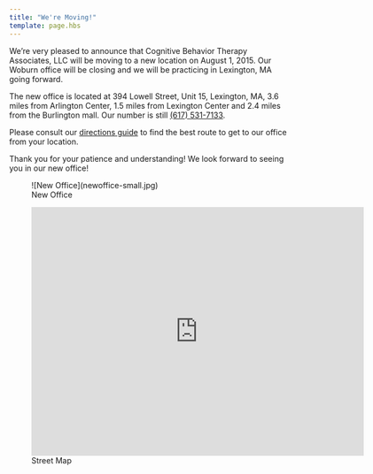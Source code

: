 ```yaml
---
title: "We're Moving!"
template: page.hbs
---
```


We’re very pleased to announce that Cognitive Behavior Therapy Associates, LLC will be moving to a new location on August 1, 2015.  Our Woburn office will be closing and we will be practicing in Lexington, MA going forward.

The new office is located at 394 Lowell Street, Unit 15, Lexington, MA,  3.6 miles from Arlington Center, 1.5 miles from Lexington Center and 2.4 miles from the Burlington mall. Our number is still <a href="tel:(617) 531-7133">(617) 531-7133</a>.

Please consult our [directions guide](/directions) to find the best route to get to our office from your location.

Thank you for your patience and understanding! We look forward to seeing you in our new office!

<figure class="office-image col-2">
	![New Office](newoffice-small.jpg)
	<figcaption>New Office</figcaption>
</figure>

<figure class="office-map col-2">
	<iframe width="600" height="450" frameborder="0" style="border:0" src="https://www.google.com/maps/embed/v1/place?q=394%20Lowell%20Street%2C%20Lexington%2C%20MA%2C%20United%20States&key=AIzaSyCrHF2x5HHBRGxSOn8T2z71j2PSUUUDBtI" allowfullscreen></iframe>
	<figcaption>Street Map</figcaption>
</figure>